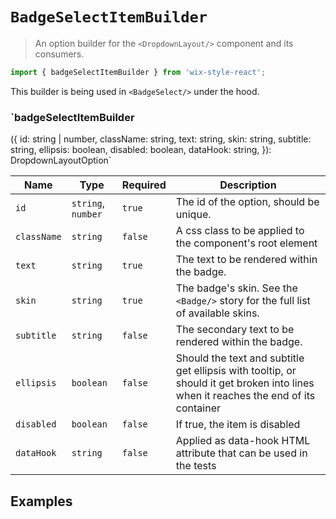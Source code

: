 # `BadgeSelectItemBuilder`

> An option builder for the `<DropdownLayout/>` component and its consumers.

```js
import { badgeSelectItemBuilder } from 'wix-style-react';
```

This builder is being used in `<BadgeSelect/>` under the hood.

### `badgeSelectItemBuilder
({
    id: string | number,
    className: string,
    text: string,
    skin: string,
    subtitle: string,
    ellipsis: boolean,
    disabled: boolean,
    dataHook: string,
}): DropdownLayoutOption`

| Name | Type | Required | Description |
| ---- | ---- | -------- | ----------- |
| `id`   | `string`, `number` | `true` | The id of the option, should be unique. |
| `className` | `string` | `false` | A css class to be applied to the component's root element |
| `text` | `string` | `true` | The text to be rendered within the badge. |
| `skin` | `string` | `true` | The badge's skin. See the `<Badge/>` story for the full list of available skins. |
| `subtitle` | `string` | `false` |  The secondary text to be rendered within the badge. |
| `ellipsis` | `boolean` | `false` | Should the text and subtitle get ellipsis with tooltip, or should it get broken into lines when it reaches the end of its container |
| `disabled` | `boolean` | `false` | If true, the item is disabled |
| `dataHook` | `string` | `false` | Applied as data-hook HTML attribute that can be used in the tests |
## Examples
